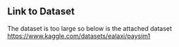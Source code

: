 ## Link to Dataset
The dataset is too large so below is the attached dataset
https://www.kaggle.com/datasets/ealaxi/paysim1
